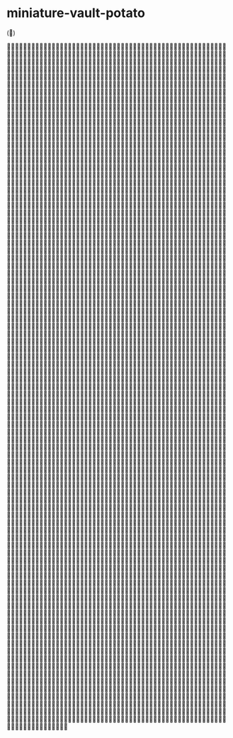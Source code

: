# miniature-vault-potato
(🥔)


🥔🥔🥔🥔🥔🥔🥔🥔🥔🥔🥔🥔🥔🥔🥔🥔🥔🥔🥔🥔🥔🥔🥔🥔🥔🥔🥔🥔🥔🥔🥔🥔🥔🥔🥔🥔🥔🥔🥔🥔🥔🥔🥔🥔🥔🥔🥔🥔🥔🥔🥔🥔🥔🥔🥔🥔🥔🥔🥔🥔🥔🥔🥔🥔🥔🥔🥔🥔🥔🥔🥔🥔🥔🥔🥔🥔🥔🥔🥔🥔🥔🥔🥔🥔🥔🥔🥔🥔🥔🥔🥔🥔🥔🥔🥔🥔🥔🥔🥔🥔🥔🥔🥔🥔🥔🥔🥔🥔🥔🥔🥔🥔🥔🥔🥔🥔🥔🥔🥔🥔🥔🥔🥔🥔🥔🥔🥔🥔🥔🥔🥔🥔🥔🥔🥔🥔🥔🥔🥔🥔🥔🥔🥔🥔🥔🥔🥔🥔🥔🥔🥔🥔🥔🥔🥔🥔🥔🥔🥔🥔🥔🥔🥔🥔🥔🥔🥔🥔🥔🥔🥔🥔🥔🥔🥔🥔🥔🥔🥔🥔🥔🥔🥔🥔🥔🥔🥔🥔🥔🥔🥔🥔🥔🥔🥔🥔🥔🥔🥔🥔🥔🥔🥔🥔🥔🥔🥔🥔🥔🥔🥔🥔🥔🥔🥔🥔🥔🥔🥔🥔🥔🥔🥔🥔🥔🥔🥔🥔🥔🥔🥔🥔🥔🥔🥔🥔🥔🥔🥔🥔🥔🥔🥔🥔🥔🥔🥔🥔🥔🥔🥔🥔🥔🥔🥔🥔🥔🥔🥔🥔🥔🥔🥔🥔🥔🥔🥔🥔🥔🥔🥔🥔🥔🥔🥔🥔🥔🥔🥔🥔🥔🥔🥔🥔🥔🥔🥔🥔🥔🥔🥔🥔🥔🥔🥔🥔🥔🥔🥔🥔🥔🥔🥔🥔🥔🥔🥔🥔🥔🥔🥔🥔🥔🥔🥔🥔🥔🥔🥔🥔🥔🥔🥔🥔🥔🥔🥔🥔🥔🥔🥔🥔🥔🥔🥔🥔🥔🥔🥔🥔🥔🥔🥔🥔🥔🥔🥔🥔🥔🥔🥔🥔🥔🥔🥔🥔🥔🥔🥔🥔🥔🥔🥔🥔🥔🥔🥔🥔🥔🥔🥔🥔🥔🥔🥔🥔🥔🥔🥔🥔🥔🥔🥔🥔🥔🥔🥔🥔🥔🥔🥔🥔🥔🥔🥔🥔🥔🥔🥔🥔🥔🥔🥔🥔🥔🥔🥔🥔🥔🥔🥔🥔🥔🥔🥔🥔🥔🥔🥔🥔🥔🥔🥔🥔🥔🥔🥔🥔🥔🥔🥔🥔🥔🥔🥔🥔🥔🥔🥔🥔🥔🥔🥔🥔🥔🥔🥔🥔🥔🥔🥔🥔🥔🥔🥔🥔🥔🥔🥔🥔🥔🥔🥔🥔🥔🥔🥔🥔🥔🥔🥔🥔🥔🥔🥔🥔🥔🥔🥔🥔🥔🥔🥔🥔🥔🥔🥔🥔🥔🥔🥔🥔🥔🥔🥔🥔🥔🥔🥔🥔🥔🥔🥔🥔🥔🥔🥔🥔🥔🥔🥔🥔🥔🥔🥔🥔🥔🥔🥔🥔🥔🥔🥔🥔🥔🥔🥔🥔🥔🥔🥔🥔🥔🥔🥔🥔🥔🥔🥔🥔🥔🥔🥔🥔🥔🥔🥔🥔🥔🥔🥔🥔🥔🥔🥔🥔🥔🥔🥔🥔🥔🥔🥔🥔🥔🥔🥔🥔🥔🥔🥔🥔🥔🥔🥔🥔🥔🥔🥔🥔🥔🥔🥔🥔🥔🥔🥔🥔🥔🥔🥔🥔🥔🥔🥔🥔🥔🥔🥔🥔🥔🥔🥔🥔🥔🥔🥔🥔🥔🥔🥔🥔🥔🥔🥔🥔🥔🥔🥔🥔🥔🥔🥔🥔🥔🥔🥔🥔🥔🥔🥔🥔🥔🥔🥔🥔🥔🥔🥔🥔🥔🥔🥔🥔🥔🥔🥔🥔🥔🥔🥔🥔🥔🥔🥔🥔🥔🥔🥔🥔🥔🥔🥔🥔🥔🥔🥔🥔🥔🥔🥔🥔🥔🥔🥔🥔🥔🥔🥔🥔🥔🥔🥔🥔🥔🥔🥔🥔🥔🥔🥔🥔🥔🥔🥔🥔🥔🥔🥔🥔🥔🥔🥔🥔🥔🥔🥔🥔🥔🥔🥔🥔🥔🥔🥔🥔🥔🥔🥔🥔🥔🥔🥔🥔🥔🥔🥔🥔🥔🥔🥔🥔🥔🥔🥔🥔🥔🥔🥔🥔🥔🥔🥔🥔🥔🥔🥔🥔🥔🥔🥔🥔🥔🥔🥔🥔🥔🥔🥔🥔🥔🥔🥔🥔🥔🥔🥔🥔🥔🥔🥔🥔🥔🥔🥔🥔🥔🥔🥔🥔🥔🥔🥔🥔🥔🥔🥔🥔🥔🥔🥔🥔🥔🥔🥔🥔🥔🥔🥔🥔🥔🥔🥔🥔🥔🥔🥔🥔🥔🥔🥔🥔🥔🥔🥔🥔🥔🥔🥔🥔🥔🥔🥔🥔🥔🥔🥔🥔🥔🥔🥔🥔🥔🥔🥔🥔🥔🥔🥔🥔🥔🥔🥔🥔🥔🥔🥔🥔🥔🥔🥔🥔🥔🥔🥔🥔🥔🥔🥔🥔🥔🥔🥔🥔🥔🥔🥔🥔🥔🥔🥔🥔🥔🥔🥔🥔🥔🥔🥔🥔🥔🥔🥔🥔🥔🥔🥔🥔🥔🥔🥔🥔🥔🥔🥔🥔🥔🥔🥔🥔🥔🥔🥔🥔🥔🥔🥔🥔🥔🥔🥔🥔🥔🥔🥔🥔🥔🥔🥔🥔🥔🥔🥔🥔🥔🥔🥔🥔🥔🥔🥔🥔🥔🥔🥔🥔🥔🥔🥔🥔🥔🥔🥔🥔🥔🥔🥔🥔🥔🥔🥔🥔🥔🥔🥔🥔🥔🥔🥔🥔🥔🥔🥔🥔🥔🥔🥔🥔🥔🥔🥔🥔🥔🥔🥔🥔🥔🥔🥔🥔🥔🥔🥔🥔🥔🥔🥔🥔🥔🥔🥔🥔🥔🥔🥔🥔🥔🥔🥔🥔🥔🥔🥔🥔🥔🥔🥔🥔🥔🥔🥔🥔🥔🥔🥔🥔🥔🥔🥔🥔🥔🥔🥔🥔🥔🥔🥔🥔🥔🥔🥔🥔🥔🥔🥔🥔🥔🥔🥔🥔🥔🥔🥔🥔🥔🥔🥔🥔🥔🥔🥔🥔🥔🥔🥔🥔🥔🥔🥔🥔🥔🥔🥔🥔🥔🥔🥔🥔🥔🥔🥔🥔🥔🥔🥔🥔🥔🥔🥔🥔🥔🥔🥔🥔🥔🥔🥔🥔🥔🥔🥔🥔🥔🥔🥔🥔🥔🥔🥔🥔🥔🥔🥔🥔🥔🥔🥔🥔🥔🥔🥔🥔🥔🥔🥔🥔🥔🥔🥔🥔🥔🥔🥔🥔🥔🥔🥔🥔🥔🥔🥔🥔🥔🥔🥔🥔🥔🥔🥔🥔🥔🥔🥔🥔🥔🥔🥔🥔🥔🥔🥔🥔🥔🥔🥔🥔🥔🥔🥔🥔🥔🥔🥔🥔🥔🥔🥔🥔🥔🥔🥔🥔🥔🥔🥔🥔🥔🥔🥔🥔🥔🥔🥔🥔🥔🥔🥔🥔🥔🥔🥔🥔🥔🥔🥔🥔🥔🥔🥔🥔🥔🥔🥔🥔🥔🥔🥔🥔🥔🥔🥔🥔🥔🥔🥔🥔🥔🥔🥔🥔🥔🥔🥔🥔🥔🥔🥔🥔🥔🥔🥔🥔🥔🥔🥔🥔🥔🥔🥔🥔🥔🥔🥔🥔🥔🥔🥔🥔🥔🥔🥔🥔🥔🥔🥔🥔🥔🥔🥔🥔🥔🥔🥔🥔🥔🥔🥔🥔🥔🥔🥔🥔🥔🥔🥔🥔🥔🥔🥔🥔🥔🥔🥔🥔🥔🥔🥔🥔🥔🥔🥔🥔🥔🥔🥔🥔🥔🥔🥔🥔🥔🥔🥔🥔🥔🥔🥔🥔🥔🥔🥔🥔🥔🥔🥔🥔🥔🥔🥔🥔🥔🥔🥔🥔🥔🥔🥔🥔🥔🥔🥔🥔🥔🥔🥔🥔🥔🥔🥔🥔🥔🥔🥔🥔🥔🥔🥔🥔🥔🥔🥔🥔🥔🥔🥔🥔🥔🥔🥔🥔🥔🥔🥔🥔🥔🥔🥔🥔🥔🥔🥔🥔🥔🥔🥔🥔🥔🥔🥔🥔🥔🥔🥔🥔🥔🥔🥔🥔🥔🥔🥔🥔🥔🥔🥔🥔🥔🥔🥔🥔🥔🥔🥔🥔🥔🥔🥔🥔🥔🥔🥔🥔🥔🥔🥔🥔🥔🥔🥔🥔🥔🥔🥔🥔🥔🥔🥔🥔🥔🥔🥔🥔🥔🥔🥔🥔🥔🥔🥔🥔🥔🥔🥔🥔🥔🥔🥔🥔🥔🥔🥔🥔🥔🥔🥔🥔🥔🥔🥔🥔🥔🥔🥔🥔🥔🥔🥔🥔🥔🥔🥔🥔🥔🥔🥔🥔🥔🥔🥔🥔🥔🥔🥔🥔🥔🥔🥔🥔🥔🥔🥔🥔🥔🥔🥔🥔🥔🥔🥔🥔🥔🥔🥔🥔🥔🥔🥔🥔🥔🥔🥔🥔🥔🥔🥔🥔🥔🥔🥔🥔🥔🥔🥔🥔🥔🥔🥔🥔🥔🥔🥔🥔🥔🥔🥔🥔🥔🥔🥔🥔🥔🥔🥔🥔🥔🥔🥔🥔🥔🥔🥔🥔🥔🥔🥔🥔🥔🥔🥔🥔🥔🥔🥔🥔🥔🥔🥔🥔🥔🥔🥔🥔🥔🥔🥔🥔🥔🥔🥔🥔🥔🥔🥔🥔🥔🥔🥔🥔🥔🥔🥔🥔🥔🥔🥔🥔🥔🥔🥔🥔🥔🥔🥔🥔🥔🥔🥔🥔🥔🥔🥔🥔🥔🥔🥔🥔🥔🥔🥔🥔🥔🥔🥔🥔🥔🥔🥔🥔🥔🥔🥔🥔🥔🥔🥔🥔🥔🥔🥔🥔🥔🥔🥔🥔🥔🥔🥔🥔🥔🥔🥔🥔🥔🥔🥔🥔🥔🥔🥔🥔🥔🥔🥔🥔🥔🥔🥔🥔🥔🥔🥔🥔🥔🥔🥔🥔🥔🥔🥔🥔🥔🥔🥔🥔🥔🥔🥔🥔🥔🥔🥔🥔🥔🥔🥔🥔🥔🥔🥔🥔🥔🥔🥔🥔🥔🥔🥔🥔🥔🥔🥔🥔🥔🥔🥔🥔🥔🥔🥔🥔🥔🥔🥔🥔🥔🥔🥔🥔🥔🥔🥔🥔🥔🥔🥔🥔🥔🥔🥔🥔🥔🥔🥔🥔🥔🥔🥔🥔🥔🥔🥔🥔🥔🥔🥔🥔🥔🥔🥔🥔🥔🥔🥔🥔🥔🥔🥔🥔🥔🥔🥔🥔🥔🥔🥔🥔🥔🥔🥔🥔🥔🥔🥔🥔🥔🥔🥔🥔🥔🥔🥔🥔🥔🥔🥔🥔🥔🥔🥔🥔🥔🥔🥔🥔🥔🥔🥔🥔🥔🥔🥔🥔🥔🥔🥔🥔🥔🥔🥔🥔🥔🥔🥔🥔🥔🥔🥔🥔🥔🥔🥔🥔🥔🥔🥔🥔🥔🥔🥔🥔🥔🥔🥔🥔🥔🥔🥔🥔🥔🥔🥔🥔🥔🥔🥔🥔🥔🥔🥔🥔🥔🥔🥔🥔🥔🥔🥔🥔🥔🥔🥔🥔🥔🥔🥔🥔🥔🥔🥔🥔🥔🥔🥔🥔🥔🥔🥔🥔🥔🥔🥔🥔🥔🥔🥔🥔🥔🥔🥔🥔🥔🥔🥔🥔🥔🥔🥔🥔🥔🥔🥔🥔🥔🥔🥔🥔🥔🥔🥔🥔🥔🥔🥔🥔🥔🥔🥔🥔🥔🥔🥔🥔🥔🥔🥔🥔🥔🥔🥔🥔🥔🥔🥔🥔🥔🥔🥔🥔🥔🥔🥔🥔🥔🥔🥔🥔🥔🥔🥔🥔🥔🥔🥔🥔🥔🥔🥔🥔🥔🥔🥔🥔🥔🥔🥔🥔🥔🥔🥔🥔🥔🥔🥔🥔🥔🥔🥔🥔🥔🥔🥔🥔🥔🥔🥔🥔🥔🥔🥔🥔🥔🥔🥔🥔🥔🥔🥔🥔🥔🥔🥔🥔🥔🥔🥔🥔🥔🥔🥔🥔🥔🥔🥔🥔🥔🥔🥔🥔🥔🥔🥔🥔🥔🥔🥔🥔🥔🥔🥔🥔🥔🥔🥔🥔🥔🥔🥔🥔🥔🥔🥔🥔🥔🥔🥔🥔🥔🥔🥔🥔🥔🥔🥔🥔🥔🥔🥔🥔🥔🥔🥔🥔🥔🥔🥔🥔🥔🥔🥔🥔🥔🥔🥔🥔🥔🥔🥔🥔🥔🥔🥔🥔🥔🥔🥔🥔🥔🥔🥔🥔🥔🥔🥔🥔🥔🥔🥔🥔🥔🥔🥔🥔🥔🥔🥔🥔🥔🥔🥔🥔🥔🥔🥔🥔🥔🥔🥔🥔🥔🥔🥔🥔🥔🥔🥔🥔🥔🥔🥔🥔🥔🥔🥔🥔🥔🥔🥔🥔🥔🥔🥔🥔🥔🥔🥔🥔🥔🥔🥔🥔🥔🥔🥔🥔🥔🥔🥔🥔🥔🥔🥔🥔🥔🥔🥔🥔🥔🥔🥔🥔🥔🥔🥔🥔🥔🥔🥔🥔🥔🥔🥔🥔🥔🥔🥔🥔🥔🥔🥔🥔🥔🥔🥔🥔🥔🥔🥔🥔🥔🥔🥔🥔🥔🥔🥔🥔🥔🥔🥔🥔🥔🥔🥔🥔🥔🥔🥔🥔🥔🥔🥔🥔🥔🥔🥔🥔🥔🥔🥔🥔🥔🥔🥔🥔🥔🥔🥔🥔🥔🥔🥔🥔🥔🥔🥔🥔🥔🥔🥔🥔🥔🥔🥔🥔🥔🥔🥔🥔🥔🥔🥔🥔🥔🥔🥔🥔🥔🥔🥔🥔🥔🥔🥔🥔🥔🥔🥔🥔🥔🥔🥔🥔🥔🥔🥔🥔🥔🥔🥔🥔🥔🥔🥔🥔🥔🥔🥔🥔🥔🥔🥔🥔🥔🥔🥔🥔🥔🥔🥔🥔🥔🥔🥔🥔🥔🥔🥔🥔🥔🥔🥔🥔🥔🥔🥔🥔🥔🥔🥔🥔🥔🥔🥔🥔🥔🥔🥔🥔🥔🥔🥔🥔🥔🥔🥔🥔🥔🥔🥔🥔🥔🥔🥔🥔🥔🥔🥔🥔🥔🥔🥔🥔🥔🥔🥔🥔🥔🥔🥔🥔🥔🥔🥔🥔🥔🥔🥔🥔🥔🥔🥔🥔🥔🥔🥔🥔🥔🥔🥔🥔🥔🥔🥔🥔🥔🥔🥔🥔🥔🥔🥔🥔🥔🥔🥔🥔🥔🥔🥔🥔🥔🥔🥔🥔🥔🥔🥔🥔🥔🥔🥔🥔🥔🥔🥔🥔🥔🥔🥔🥔🥔🥔🥔🥔🥔🥔🥔🥔🥔🥔🥔🥔🥔🥔🥔🥔🥔🥔🥔🥔🥔🥔🥔🥔🥔🥔🥔🥔🥔🥔🥔🥔🥔🥔🥔🥔🥔🥔🥔🥔🥔🥔🥔🥔🥔🥔🥔🥔🥔🥔🥔🥔🥔🥔🥔🥔🥔🥔🥔🥔🥔🥔🥔🥔🥔🥔🥔🥔🥔🥔🥔🥔🥔🥔🥔🥔🥔🥔🥔🥔🥔🥔🥔🥔🥔🥔🥔🥔🥔🥔🥔🥔🥔🥔🥔🥔🥔🥔🥔🥔🥔🥔🥔🥔🥔🥔🥔🥔🥔🥔🥔🥔🥔🥔🥔🥔🥔🥔🥔🥔🥔🥔🥔🥔🥔🥔🥔🥔🥔🥔🥔🥔🥔🥔🥔🥔🥔🥔🥔🥔🥔🥔🥔🥔🥔🥔🥔🥔🥔🥔🥔🥔🥔🥔🥔🥔🥔🥔🥔🥔🥔🥔🥔🥔🥔🥔🥔🥔🥔🥔🥔🥔🥔🥔🥔🥔🥔🥔🥔🥔🥔🥔🥔🥔🥔🥔🥔🥔🥔🥔🥔🥔🥔🥔🥔🥔🥔🥔🥔🥔🥔🥔🥔🥔🥔🥔🥔🥔🥔🥔🥔🥔🥔🥔🥔🥔🥔🥔🥔🥔🥔🥔🥔🥔🥔🥔🥔🥔🥔🥔🥔🥔🥔🥔🥔🥔🥔🥔🥔🥔🥔🥔🥔🥔🥔🥔🥔🥔🥔🥔🥔🥔🥔🥔🥔🥔🥔🥔🥔🥔🥔🥔🥔🥔🥔🥔🥔🥔🥔🥔🥔🥔🥔🥔🥔🥔🥔🥔🥔🥔🥔🥔🥔🥔🥔🥔🥔🥔🥔🥔🥔🥔🥔🥔🥔🥔🥔🥔🥔🥔🥔🥔🥔🥔🥔🥔🥔🥔🥔🥔🥔🥔🥔🥔🥔🥔🥔🥔🥔🥔🥔🥔🥔🥔🥔🥔🥔🥔🥔🥔🥔🥔🥔🥔🥔🥔🥔🥔🥔🥔🥔🥔🥔🥔🥔🥔🥔🥔🥔🥔🥔🥔🥔🥔🥔🥔🥔🥔🥔🥔🥔🥔🥔🥔🥔🥔🥔🥔🥔🥔🥔🥔🥔🥔🥔🥔🥔🥔🥔🥔🥔🥔🥔🥔🥔🥔🥔🥔🥔🥔🥔🥔🥔🥔🥔🥔🥔🥔🥔🥔🥔🥔🥔🥔🥔🥔🥔🥔🥔🥔🥔🥔🥔🥔🥔🥔🥔🥔🥔🥔🥔🥔🥔🥔🥔🥔🥔🥔🥔🥔🥔🥔🥔🥔🥔🥔🥔🥔🥔🥔🥔🥔🥔🥔🥔🥔🥔🥔🥔🥔🥔🥔🥔🥔🥔🥔🥔🥔🥔🥔🥔🥔🥔🥔🥔🥔🥔🥔🥔🥔🥔🥔🥔🥔🥔🥔🥔🥔🥔🥔🥔🥔🥔🥔🥔🥔🥔🥔🥔🥔🥔🥔🥔🥔🥔🥔🥔🥔🥔🥔🥔🥔🥔🥔🥔🥔🥔🥔🥔🥔🥔🥔🥔🥔🥔🥔🥔🥔🥔🥔🥔🥔🥔🥔🥔🥔🥔🥔🥔🥔🥔🥔🥔🥔🥔🥔🥔🥔🥔🥔🥔🥔🥔🥔🥔🥔🥔🥔🥔🥔🥔🥔🥔🥔🥔🥔🥔🥔🥔🥔🥔🥔🥔🥔🥔🥔🥔🥔🥔🥔🥔🥔🥔🥔🥔🥔🥔🥔🥔🥔🥔🥔🥔🥔🥔🥔🥔🥔🥔🥔🥔🥔🥔🥔🥔🥔🥔🥔🥔🥔🥔🥔🥔🥔🥔🥔🥔🥔🥔🥔🥔🥔🥔🥔🥔🥔🥔🥔🥔🥔🥔🥔🥔🥔🥔🥔🥔🥔🥔🥔🥔🥔🥔🥔🥔🥔🥔🥔🥔🥔🥔🥔🥔🥔🥔🥔🥔🥔🥔🥔🥔🥔🥔🥔🥔🥔🥔🥔🥔🥔🥔🥔🥔🥔🥔🥔🥔🥔🥔🥔🥔🥔🥔🥔🥔🥔🥔🥔🥔🥔🥔🥔🥔🥔🥔🥔🥔🥔🥔🥔🥔🥔🥔🥔🥔🥔🥔🥔🥔🥔🥔🥔🥔🥔🥔🥔🥔🥔🥔🥔🥔🥔🥔🥔🥔🥔🥔🥔🥔🥔🥔🥔🥔🥔🥔🥔🥔🥔🥔🥔🥔🥔🥔🥔🥔🥔🥔🥔🥔🥔🥔🥔🥔🥔🥔🥔🥔🥔🥔🥔🥔🥔🥔🥔🥔🥔🥔🥔🥔🥔🥔🥔🥔🥔🥔🥔🥔🥔🥔🥔🥔🥔🥔🥔🥔🥔🥔🥔🥔🥔🥔🥔🥔🥔🥔🥔🥔🥔🥔🥔🥔🥔🥔🥔🥔🥔🥔🥔🥔🥔🥔🥔🥔🥔🥔🥔🥔🥔🥔🥔🥔🥔🥔🥔🥔🥔🥔🥔🥔🥔🥔🥔🥔🥔🥔🥔🥔🥔🥔🥔🥔🥔🥔🥔🥔🥔🥔🥔🥔🥔🥔🥔🥔🥔🥔🥔🥔🥔🥔🥔🥔🥔🥔🥔🥔🥔🥔🥔🥔🥔🥔🥔🥔🥔🥔🥔🥔🥔🥔🥔🥔🥔🥔🥔🥔🥔🥔🥔🥔🥔🥔🥔🥔🥔🥔🥔🥔🥔🥔🥔🥔🥔🥔🥔🥔🥔🥔🥔🥔🥔🥔🥔🥔🥔🥔🥔🥔🥔🥔🥔🥔🥔🥔🥔🥔🥔🥔🥔🥔🥔🥔🥔🥔🥔🥔🥔🥔🥔🥔🥔🥔🥔🥔🥔🥔🥔🥔🥔🥔🥔🥔🥔🥔🥔🥔🥔🥔🥔🥔🥔🥔🥔🥔🥔🥔🥔🥔🥔🥔🥔🥔🥔🥔🥔🥔🥔🥔🥔🥔🥔🥔🥔🥔🥔🥔🥔🥔🥔🥔🥔🥔🥔🥔🥔🥔🥔🥔🥔🥔🥔🥔🥔🥔🥔🥔🥔🥔🥔🥔🥔🥔🥔🥔🥔🥔🥔🥔🥔🥔🥔🥔🥔🥔🥔🥔🥔🥔🥔🥔🥔🥔🥔🥔🥔🥔🥔🥔🥔🥔🥔🥔🥔🥔🥔🥔🥔🥔🥔🥔🥔🥔🥔🥔🥔🥔🥔🥔🥔🥔🥔🥔🥔🥔🥔🥔🥔🥔🥔🥔🥔🥔🥔🥔🥔🥔🥔🥔🥔🥔🥔🥔🥔🥔🥔🥔🥔🥔🥔🥔🥔🥔🥔🥔🥔🥔🥔🥔🥔🥔🥔🥔🥔🥔🥔🥔🥔🥔🥔🥔🥔🥔🥔🥔🥔🥔🥔🥔🥔🥔🥔🥔🥔🥔🥔🥔🥔🥔🥔🥔🥔🥔🥔🥔🥔🥔🥔🥔🥔🥔🥔🥔🥔🥔🥔🥔🥔🥔🥔🥔🥔🥔🥔🥔🥔🥔🥔🥔🥔🥔🥔🥔🥔🥔🥔🥔🥔🥔🥔🥔🥔🥔🥔🥔🥔🥔🥔🥔🥔🥔🥔🥔🥔🥔🥔🥔🥔🥔🥔🥔🥔🥔🥔🥔🥔🥔🥔🥔🥔🥔🥔🥔🥔🥔🥔🥔🥔🥔🥔🥔🥔🥔🥔🥔🥔🥔🥔🥔🥔🥔🥔🥔🥔🥔🥔🥔🥔🥔🥔🥔🥔🥔🥔🥔🥔🥔🥔🥔🥔🥔🥔🥔🥔🥔🥔🥔🥔🥔🥔🥔🥔🥔🥔🥔🥔🥔🥔🥔🥔🥔🥔🥔🥔🥔🥔🥔🥔🥔🥔🥔🥔🥔🥔🥔🥔🥔🥔🥔🥔🥔🥔🥔🥔🥔🥔🥔🥔🥔🥔🥔🥔🥔🥔🥔🥔🥔🥔🥔🥔🥔🥔🥔🥔🥔🥔🥔🥔🥔🥔🥔🥔🥔🥔🥔🥔🥔🥔🥔🥔🥔🥔🥔🥔🥔🥔🥔🥔🥔🥔🥔🥔🥔🥔🥔🥔🥔🥔🥔🥔🥔🥔🥔🥔🥔🥔🥔🥔🥔🥔🥔🥔🥔🥔🥔🥔🥔🥔🥔🥔🥔🥔🥔🥔🥔🥔🥔🥔🥔🥔🥔🥔🥔🥔🥔🥔🥔🥔🥔🥔🥔🥔🥔🥔🥔🥔🥔🥔🥔🥔🥔🥔🥔🥔🥔🥔🥔🥔🥔🥔🥔🥔🥔🥔🥔🥔🥔🥔🥔🥔🥔🥔🥔🥔🥔🥔🥔🥔🥔🥔🥔🥔🥔🥔🥔🥔🥔🥔🥔🥔🥔🥔🥔🥔🥔🥔🥔🥔🥔🥔🥔🥔🥔🥔🥔🥔🥔🥔🥔🥔🥔🥔🥔🥔🥔🥔🥔🥔🥔🥔🥔🥔🥔🥔🥔🥔🥔🥔🥔🥔🥔🥔🥔🥔🥔🥔🥔🥔🥔🥔🥔🥔🥔🥔🥔🥔🥔🥔🥔🥔🥔🥔🥔🥔🥔🥔🥔🥔🥔🥔🥔🥔🥔🥔🥔🥔🥔🥔🥔🥔🥔🥔🥔🥔🥔🥔🥔🥔🥔🥔🥔🥔🥔🥔🥔🥔🥔🥔🥔🥔🥔🥔🥔🥔🥔🥔🥔🥔🥔🥔🥔🥔🥔🥔🥔🥔🥔🥔🥔🥔🥔🥔🥔🥔🥔🥔🥔🥔🥔🥔🥔🥔🥔🥔🥔🥔🥔🥔🥔🥔🥔🥔🥔🥔🥔🥔🥔🥔🥔🥔🥔🥔🥔🥔🥔🥔🥔🥔🥔🥔🥔🥔🥔🥔🥔🥔🥔🥔🥔🥔🥔🥔🥔🥔🥔🥔🥔🥔🥔🥔🥔🥔🥔🥔🥔🥔🥔🥔🥔🥔🥔🥔🥔🥔🥔🥔🥔🥔🥔🥔🥔🥔🥔🥔🥔🥔🥔🥔🥔🥔🥔🥔🥔🥔🥔🥔🥔🥔🥔🥔🥔🥔🥔🥔🥔🥔🥔🥔🥔🥔🥔🥔🥔🥔🥔🥔🥔🥔🥔🥔🥔🥔🥔🥔🥔🥔🥔🥔🥔🥔🥔🥔🥔🥔🥔🥔🥔🥔🥔🥔🥔🥔🥔🥔🥔🥔🥔🥔🥔🥔🥔🥔🥔🥔🥔🥔🥔🥔🥔🥔🥔🥔🥔🥔🥔🥔🥔🥔🥔🥔🥔🥔🥔🥔🥔🥔🥔🥔🥔🥔🥔🥔🥔🥔🥔🥔🥔🥔🥔🥔🥔🥔🥔🥔🥔🥔🥔🥔🥔🥔🥔🥔🥔🥔🥔🥔🥔🥔🥔🥔🥔🥔🥔🥔🥔🥔🥔🥔🥔🥔🥔🥔🥔🥔🥔🥔🥔🥔🥔🥔🥔🥔🥔🥔🥔🥔🥔🥔🥔🥔🥔🥔🥔🥔🥔🥔🥔🥔🥔🥔🥔🥔🥔🥔🥔🥔🥔🥔🥔🥔🥔🥔🥔🥔🥔🥔🥔🥔🥔🥔🥔🥔🥔🥔🥔🥔🥔🥔🥔🥔🥔🥔🥔🥔🥔🥔🥔🥔🥔🥔🥔🥔🥔🥔🥔🥔🥔🥔🥔🥔🥔🥔🥔🥔🥔🥔🥔🥔🥔🥔🥔🥔🥔🥔🥔🥔🥔🥔🥔🥔🥔🥔🥔🥔🥔🥔🥔🥔🥔🥔🥔🥔🥔🥔🥔🥔🥔🥔🥔🥔🥔🥔🥔🥔🥔🥔🥔🥔🥔🥔🥔🥔🥔🥔🥔🥔🥔🥔🥔🥔🥔🥔🥔🥔🥔🥔🥔🥔🥔🥔🥔🥔🥔🥔🥔🥔🥔🥔🥔🥔🥔🥔🥔🥔🥔🥔🥔🥔🥔🥔🥔🥔🥔🥔🥔🥔🥔🥔🥔🥔🥔🥔🥔🥔🥔🥔🥔🥔🥔🥔🥔🥔🥔🥔🥔🥔🥔🥔🥔🥔🥔🥔🥔🥔🥔🥔🥔🥔🥔🥔🥔🥔🥔🥔🥔🥔🥔🥔🥔🥔🥔🥔🥔🥔🥔🥔🥔🥔🥔🥔🥔🥔🥔🥔🥔🥔🥔🥔🥔🥔🥔🥔🥔🥔🥔🥔🥔🥔🥔🥔🥔🥔🥔🥔🥔🥔🥔🥔🥔🥔🥔🥔🥔🥔🥔🥔🥔🥔🥔🥔🥔🥔🥔🥔🥔🥔🥔🥔🥔🥔🥔🥔🥔🥔🥔🥔🥔🥔🥔🥔🥔🥔🥔🥔🥔🥔🥔🥔🥔🥔🥔🥔🥔🥔🥔🥔🥔🥔🥔🥔🥔🥔🥔🥔🥔🥔🥔🥔🥔🥔🥔🥔🥔🥔🥔🥔🥔🥔🥔🥔🥔🥔🥔🥔🥔🥔🥔🥔🥔🥔🥔🥔🥔🥔🥔🥔🥔🥔🥔🥔🥔🥔🥔🥔🥔🥔🥔🥔🥔🥔🥔🥔🥔🥔🥔🥔🥔🥔🥔🥔🥔🥔🥔🥔🥔🥔🥔🥔🥔🥔🥔🥔🥔🥔🥔🥔🥔🥔🥔🥔🥔🥔🥔🥔🥔🥔🥔🥔🥔🥔🥔🥔🥔🥔🥔🥔🥔🥔🥔🥔🥔🥔🥔🥔🥔🥔🥔🥔🥔🥔🥔🥔🥔🥔🥔🥔🥔🥔🥔🥔🥔🥔🥔🥔🥔🥔🥔🥔🥔🥔🥔🥔🥔🥔🥔🥔🥔🥔🥔🥔🥔🥔🥔🥔🥔🥔🥔🥔🥔🥔🥔🥔🥔🥔🥔🥔🥔🥔🥔🥔🥔🥔🥔🥔🥔🥔🥔🥔🥔🥔🥔🥔🥔🥔🥔🥔🥔🥔🥔🥔🥔🥔🥔🥔🥔🥔🥔🥔🥔🥔🥔🥔🥔🥔🥔🥔🥔🥔🥔🥔🥔🥔🥔🥔🥔🥔🥔🥔🥔🥔🥔🥔🥔🥔🥔🥔🥔🥔🥔🥔🥔🥔🥔🥔🥔🥔🥔🥔🥔🥔🥔🥔🥔🥔🥔🥔🥔🥔🥔🥔🥔🥔🥔🥔🥔🥔🥔🥔🥔🥔🥔🥔🥔🥔🥔🥔🥔🥔🥔🥔🥔🥔🥔🥔🥔🥔🥔🥔🥔🥔🥔🥔🥔🥔🥔🥔🥔🥔🥔🥔🥔🥔🥔🥔🥔🥔🥔🥔🥔🥔🥔🥔🥔🥔🥔🥔🥔🥔🥔🥔🥔🥔🥔🥔🥔🥔🥔🥔🥔🥔🥔🥔🥔🥔🥔🥔🥔🥔🥔🥔🥔🥔🥔🥔🥔🥔🥔🥔🥔🥔🥔🥔🥔🥔🥔🥔🥔🥔🥔🥔🥔🥔🥔🥔🥔🥔🥔🥔🥔🥔🥔🥔🥔🥔🥔🥔🥔🥔🥔🥔🥔🥔🥔🥔🥔🥔🥔
